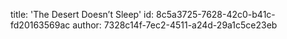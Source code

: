 title: 'The Desert Doesn’t Sleep'
id: 8c5a3725-7628-42c0-b41c-fd20163569ac
author: 7328c14f-7ec2-4511-a24d-29a1c5ce23eb
